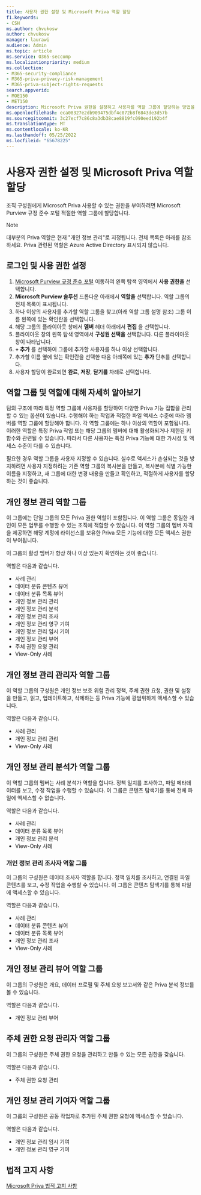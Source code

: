 ```yaml
---
title: 사용자 권한 설정 및 Microsoft Priva 역할 할당
f1.keywords:
- CSH
ms.author: chvukosw
author: chvukosw
manager: laurawi
audience: Admin
ms.topic: article
ms.service: O365-seccomp
ms.localizationpriority: medium
ms.collection:
- M365-security-compliance
- M365-priva-privacy-risk-management
- M365-priva-subject-rights-requests
search.appverid:
- MOE150
- MET150
description: Microsoft Priva 권한을 설정하고 사용자를 역할 그룹에 할당하는 방법을 알아봅니다.
ms.openlocfilehash: eca08327e2db909475dbf4c072b8f6843de3d57b
ms.sourcegitcommit: 3c27ecf7c86c8a3db38cae8819fc090eed192b4f
ms.translationtype: MT
ms.contentlocale: ko-KR
ms.lasthandoff: 05/25/2022
ms.locfileid: "65678225"
---
```

# <a name="set-user-permissions-and-assign-roles-in-microsoft-priva"></a>사용자 권한 설정 및 Microsoft Priva 역할 할당

조직 구성원에게 Microsoft Priva 사용할 수 있는 권한을 부여하려면 Microsoft Purview 규정 준수 포털 적절한 역할 그룹에 할당합니다.

> [!NOTE]
> 대부분의 Priva 역할은 현재 "개인 정보 관리"로 지정됩니다. 전체 목록은 아래를 참조하세요. Priva 관련된 역할은 Azure Active Directory 표시되지 않습니다.

## <a name="sign-in-and-set-permissions"></a>로그인 및 사용 권한 설정

1. [Microsoft Purview 규정 준수 포털](https://compliance.microsoft.com/) 이동하여 왼쪽 탐색 영역에서 **사용 권한을** 선택합니다.  
2. **Microsoft Purview 솔루션** 드롭다운 아래에서 **역할을** 선택합니다. 역할 그룹의 전체 목록이 표시됩니다.
3. 하나 이상의 사용자를 추가할 역할 그룹을 찾고(아래 역할 그룹 설명 참조) 그룹 이름 왼쪽에 있는 확인란을 선택합니다.
4. 해당 그룹의 플라이아웃 창에서 **멤버** 헤더 아래에서 **편집** 을 선택합니다.  
5. 플라이아웃 창의 왼쪽 탐색 영역에서 **구성원 선택을** 선택합니다. 다른 플라이아웃 창이 나타납니다.
6. **+ 추가** 를 선택하여 그룹에 추가할 사용자를 하나 이상 선택합니다.  
7. 추가할 이름 옆에 있는 확인란을 선택한 다음 아래쪽에 있는 **추가** 단추를 선택합니다.  
8. 사용자 할당이 완료되면 **완료**, **저장**, **닫기를** 차례로 선택합니다.

## <a name="learn-more-about-role-groups-and-roles"></a>역할 그룹 및 역할에 대해 자세히 알아보기

팀의 구조에 따라 특정 역할 그룹에 사용자를 할당하여 다양한 Priva 기능 집합을 관리할 수 있는 옵션이 있습니다. 수행해야 하는 작업과 적절한 파일 액세스 수준에 따라 멤버를 역할 그룹에 할당해야 합니다. 각 역할 그룹에는 하나 이상의 역할이 포함됩니다. 이러한 역할은 특정 Priva 작업 또는 해당 그룹의 멤버에 대해 활성화되거나 제한된 키 함수와 관련될 수 있습니다. 따라서 다른 사용자는 특정 Priva 기능에 대한 가시성 및 액세스 수준이 다를 수 있습니다.

필요한 경우 역할 그룹을 사용자 지정할 수 있습니다. 실수로 액세스가 손실되는 것을 방지하려면 사용자 지정하려는 기존 역할 그룹의 복사본을 만들고, 복사본에 식별 가능한 이름을 지정하고, 새 그룹에 대한 변경 내용을 만들고 확인하고, 적절하게 사용자를 할당하는 것이 좋습니다.

## <a name="privacy-management-role-group"></a>개인 정보 관리 역할 그룹

이 그룹에는 단일 그룹의 모든 Priva 권한 역할이 포함됩니다. 이 역할 그룹은 동일한 개인이 모든 업무를 수행할 수 있는 조직에 적합할 수 있습니다. 이 역할 그룹의 멤버 자격을 제공하면 해당 계정에 라이선스를 보유한 Priva 모든 기능에 대한 모든 액세스 권한이 부여됩니다.

이 그룹의 활성 멤버가 항상 하나 이상 있는지 확인하는 것이 좋습니다.

역할은 다음과 같습니다.

- 사례 관리  
- 데이터 분류 콘텐츠 뷰어  
- 데이터 분류 목록 뷰어  
- 개인 정보 관리 관리  
- 개인 정보 관리 분석  
- 개인 정보 관리 조사  
- 개인 정보 관리 영구 기여  
- 개인 정보 관리 임시 기여  
- 개인 정보 관리 뷰어  
- 주체 권한 요청 관리  
- View-Only 사례

## <a name="privacy-management-administrators-role-group"></a>개인 정보 관리 관리자 역할 그룹

이 역할 그룹의 구성원은 개인 정보 보호 위험 관리 정책, 주체 권한 요청, 권한 및 설정을 만들고, 읽고, 업데이트하고, 삭제하는 등 Priva 기능에 광범위하게 액세스할 수 있습니다.

역할은 다음과 같습니다.

- 사례 관리  
- 개인 정보 관리 관리  
- View-Only 사례

## <a name="privacy-management-analysts-role-group"></a>개인 정보 관리 분석가 역할 그룹

이 역할 그룹의 멤버는 사례 분석가 역할을 합니다. 정책 일치를 조사하고, 파일 메타데이터를 보고, 수정 작업을 수행할 수 있습니다. 이 그룹은 콘텐츠 탐색기를 통해 전체 파일에 액세스할 수 없습니다.

역할은 다음과 같습니다.

- 사례 관리  
- 데이터 분류 목록 뷰어  
- 개인 정보 관리 분석  
- View-Only 사례

### <a name="privacy-management-investigators-role-group"></a>개인 정보 관리 조사자 역할 그룹

이 그룹의 구성원은 데이터 조사자 역할을 합니다. 정책 일치를 조사하고, 연결된 파일 콘텐츠를 보고, 수정 작업을 수행할 수 있습니다. 이 그룹은 콘텐츠 탐색기를 통해 파일에 액세스할 수 있습니다.

역할은 다음과 같습니다.

- 사례 관리  
- 데이터 분류 콘텐츠 뷰어  
- 데이터 분류 목록 뷰어  
- 개인 정보 관리 조사  
- View-Only 사례

## <a name="privacy-management-viewer-role-group"></a>개인 정보 관리 뷰어 역할 그룹

이 그룹의 구성원은 개요, 데이터 프로필 및 주체 요청 보고서와 같은 Priva 분석 정보를 볼 수 있습니다.

역할은 다음과 같습니다.

- 개인 정보 관리 뷰어

## <a name="subject-rights-request-administrators-role-group"></a>주체 권한 요청 관리자 역할 그룹

이 그룹의 구성원은 주체 권한 요청을 관리하고 만들 수 있는 모든 권한을 갖습니다.

역할은 다음과 같습니다.

- 주체 권한 요청 관리

## <a name="privacy-management-contributors-role-group"></a>개인 정보 관리 기여자 역할 그룹

이 그룹의 구성원은 공동 작업자로 추가된 주체 권한 요청에 액세스할 수 있습니다.  

역할은 다음과 같습니다.

- 개인 정보 관리 임시 기여  
- 개인 정보 관리 영구 기여

## <a name="legal-disclaimer"></a>법적 고지 사항

[Microsoft Priva 법적 고지 사항](priva-disclaimer.md)